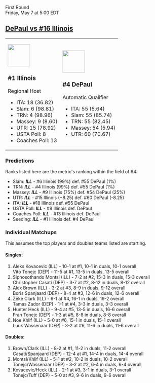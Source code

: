First Round  
Friday, May 7 at 5:00 EDT
## [DePaul vs #16 Illinois](https://www.ncaa.com/game/5833373) 

<table><tr><td>  

<a href="../index.md"><img src="https://www.ncaa.com/sites/default/files/images/logos/schools/i/illinois.70.png" width="70" height="70" /></a>  

### #1 Illinois  

Regional Host  
- ITA: 18 (36.82)  
- Slam: 6 (98.81)  
- TRN: 4 (98.96)  
- Massey: 9 (8.60)  
- UTR: 15 (78.92)  
- USTA Poll: 8  
- Coaches Poll: 13  

</td><td>  

<a href="../index.md"><img src="https://www.ncaa.com/sites/default/files/images/logos/schools/d/depaul.70.png" width="70" height="70" /></a>  

### #4 DePaul  

Automatic Qualifier  
- ITA: 55 (5.64)  
- Slam: 55 (85.74)  
- TRN: 55 (82.45)  
- Massey: 54 (5.94)  
- UTR: 60 (70.67)  

</td></tr></table>  

### Predictions  

Ranks listed here are the metric's ranking within the field of 64:  
- Slam: ***ILL*** - #6 Illinois (99%) def. #55 DePaul (1%)  
- TRN: ***ILL*** - #4 Illinois (99%) def. #55 DePaul (1%)  
- Massey: ***ILL*** - #9 Illinois (75%) def. #54 DePaul (25%)  
- UTR: ***ILL*** - #15 Illinois (+8.25) def. #60 DePaul (-8.25)  
- ITA: ***ILL*** - #18 Illinois def. #55 DePaul  
- USTA Poll: ***ILL*** - #8 Illinois def. DePaul  
- Coaches Poll: ***ILL*** - #13 Illinois def. DePaul  
- Seeding: ***ILL*** - #1 Illinois def. #4 DePaul  

### Individual Matchups  

This assumes the top players and doubles teams listed are starting.  

#### Singles:  
1. Aleks Kovacevic (ILL) - 10-1 at #1, 10-1 in duals, 10-1 overall  
   Vito Tonejc (DEP) - 11-5 at #1, 13-5 in duals, 13-5 overall
2. Siphosothando Montsi (ILL) - 7-2 at #2, 15-3 in duals, 15-3 overall  
   Christopher Casati (DEP) - 3-7 at #2, 8-12 in duals, 8-12 overall
3. Alex Brown (ILL) - 3-2 at #3, 8-9 in duals, 9-12 overall  
   Boris Spanjaard (DEP) - 8-4 at #3, 12-6 in duals, 12-6 overall
4. Zeke Clark (ILL) - 6-1 at #4, 16-1 in duals, 19-2 overall  
   Tamas Zador (DEP) - 1-1 at #4, 3-3 in duals, 3-3 overall
5. Hunter Heck (ILL) - 9-4 at #5, 13-5 in duals, 16-6 overall  
   Fran Tonejc (DEP) - 1-3 at #5, 8-8 in duals, 8-8 overall
6. Noe Khlif (ILL) - 5-0 at #6, 15-1 in duals, 15-1 overall  
   Luuk Wassenaar (DEP) - 3-2 at #6, 11-6 in duals, 11-6 overall

#### Doubles:  
1. Brown/Clark (ILL) - 8-2 at #1, 11-2 in duals, 11-2 overall  
   Casati/Spanjaard (DEP) - 12-4 at #1, 14-4 in duals, 14-4 overall
2. Montsi/Khlif (ILL) - 5-1 at #2, 10-2 in duals, 10-2 overall  
   Tonejc/Wassenaar (DEP) - 3-2 at #2, 6-4 in duals, 6-4 overall
3. Kovacevic/Heck (ILL) - 2-1 at #3, 3-1 in duals, 3-1 overall  
   Tonejc/Tuff (DEP) - 5-0 at #3, 9-6 in duals, 9-6 overall